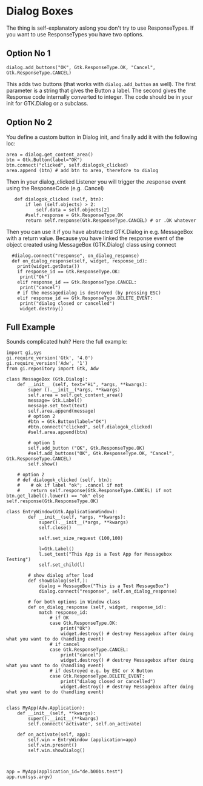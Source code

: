  # Dialog Boxes
 The thing is self-explanatory aslong you don't try to use ResponseTypes. If you want to use ResponseTypes you have two options.
 
 ## Option No 1
 ```python3
dialog.add_buttons("OK", Gtk.ResponseType.OK, "Cancel", Gtk.ResponseType.CANCEL)
 ```
 This adds two buttons (that works with `dialog.add_button` as well). The first parameter is a string that gives the Button a label. The second gives the Response code internally converted to integer.
 The code should be in your init for GTK.Dialog or a subclass.
 
 ## Option No 2
 You define a custom button in Dialog init, and finally add it with the following loc:
```python3
area = dialog.get_content_area()
btn = Gtk.Button(label="OK")
btn.connect("clicked", self.dialogok_clicked)
area.append (btn) # add btn to area, therefore to dialog
```

Then in your dialog_clicked Listener you will trigger the .response event using the ResponseCode (e.g. .Cancel)
 ```python3
    def dialogok_clicked (self, btn):
        if len (self.objects) > 2:
            self.data = self.objects[2]
        #self.response = Gtk.ResponseType.OK
        return self.response(Gtk.ResponseType.CANCEL) # or .OK whatever
```
Then you can use it if you have abstracted GTK.Dialog in e.g. MessageBox with a return value. Because you have linked the response event of the object created using MessageBox (GTK.Dialog) class using connect
```python3
  #dialog.connect("response", on_dialog_response)
  def on_dialog_response(self, widget, response_id):
    print(widget.getData())
    if response_id == Gtk.ResponseType.OK:
     print("Ok")
    elif response_id == Gtk.ResponseType.CANCEL:
     print("cancel")
    # if the messagedialog is destroyed (by pressing ESC)
    elif response_id == Gtk.ResponseType.DELETE_EVENT:
     print("dialog closed or cancelled")
     widget.destroy()
``` 
 
## Full Example
Sounds complicated huh? Here the full example:
```python3
import gi,sys
gi.require_version('Gtk', '4.0')
gi.require_version('Adw', '1')
from gi.repository import Gtk, Adw

class MessageBox (Gtk.Dialog):
    def __init__ (self, text="Hi", *args, **kwargs):
        super ().__init__(*args, **kwargs)
        self.area = self.get_content_area()
        message= Gtk.Label()
        message.set_text(text)
        self.area.append(message)
        # option 2
        #btn = Gtk.Button(label="OK")
        #btn.connect("clicked", self.dialogok_clicked)
        #self.area.append(btn)

        # option 1
        self.add_button ("OK", Gtk.ResponseType.OK)
        #self.add_buttons("OK", Gtk.ResponseType.OK, "Cancel", Gtk.ResponseType.CANCEL)
        self.show()

    # option 2
    # def dialogok_clicked (self, btn):
    #    # ok if label "ok"; .cancel if not
    #    return self.response(Gtk.ResponseType.CANCEL) if not btn.get_label().lower() == "ok" else self.response(Gtk.ResponseType.OK)

class EntryWindow(Gtk.ApplicationWindow):
        def __init__(self, *args, **kwargs):
            super().__init__(*args, **kwargs)
            self.close()

            self.set_size_request (100,100)

            l=Gtk.Label()
            l.set_text("This App is a Test App for Messagebox Testing")
            self.set_child(l)

        # show dialog after load
        def showDialog(self,):
            dialog = MessageBox("This is a Test MessageBox")
            dialog.connect("response", self.on_dialog_response)

        # for both options in Window class
        def on_dialog_response (self, widget, response_id):
            match response_id:
                # if OK
                case Gtk.ResponseType.OK:
                    print("Ok")
                    widget.destroy() # destroy Messagebox after doing what you want to do (handling event)
                # if cancel
                case Gtk.ResponseType.CANCEL:
                    print("cancel")
                    widget.destroy() # destroy Messagebox after doing what you want to do (handling event)
                # if destroyed e.g. by ESC or X Button
                case Gtk.ResponseType.DELETE_EVENT:
                    print("dialog closed or cancelled")
                    widget.destroy() # destroy Messagebox after doing what you want to do (handling event)


class MyApp(Adw.Application):
    def __init__(self, **kwargs):
        super().__init__(**kwargs)
        self.connect('activate', self.on_activate)

    def on_activate(self, app):
        self.win = EntryWindow (application=app)
        self.win.present()
        self.win.showDialog()



app = MyApp(application_id="de.b00bs.test")
app.run(sys.argv)
```
